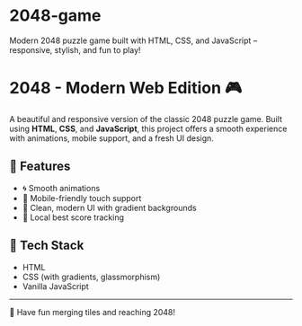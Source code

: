 # 2048-game
Modern 2048 puzzle game built with HTML, CSS, and JavaScript – responsive, stylish, and fun to play!


# 2048 - Modern Web Edition 🎮

A beautiful and responsive version of the classic 2048 puzzle game. Built using **HTML**, **CSS**, and **JavaScript**, this project offers a smooth experience with animations, mobile support, and a fresh UI design.

## 🚀 Features
- 🌀 Smooth animations
- 📱 Mobile-friendly touch support
- 💎 Clean, modern UI with gradient backgrounds
- 🧠 Local best score tracking



## 📂 Tech Stack
- HTML
- CSS (with gradients, glassmorphism)
- Vanilla JavaScript


---

🎉 Have fun merging tiles and reaching 2048!

